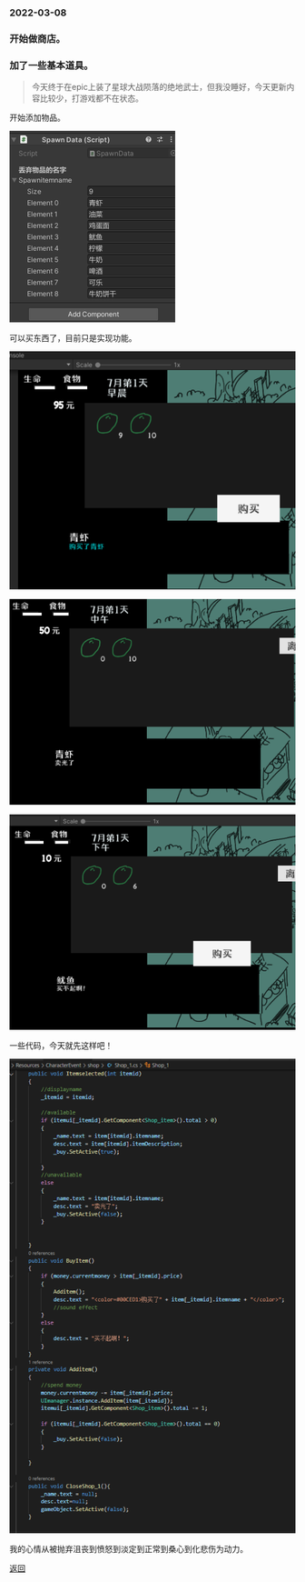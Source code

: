 ### 2022-03-08 ###



### 开始做商店。
### 加了一些基本道具。

> 今天终于在epic上装了星球大战陨落的绝地武士，但我没睡好，今天更新内容比较少，打游戏都不在状态。



开始添加物品。

![391](/assets/images/20223091.jpg)


可以买东西了，目前只是实现功能。

![392](/assets/images/20223092.png)

![393](/assets/images/20223093.png)

![394](/assets/images/20223094.png)

一些代码，今天就先这样吧！

![395](/assets/images/20223095.jpg)


我的心情从被抛弃沮丧到愤怒到淡定到正常到桑心到化悲伤为动力。



[返回](./)











